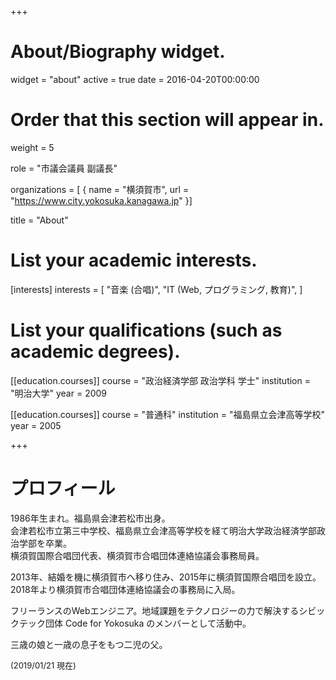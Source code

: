 +++
# About/Biography widget.
widget = "about"
active = true
date = 2016-04-20T00:00:00

# Order that this section will appear in.
weight = 5

role = "市議会議員 副議長"

organizations = [ { name = "横須賀市", url = "https://www.city.yokosuka.kanagawa.jp" }]

title = "About"

# List your academic interests.
[interests]
  interests = [
    "音楽 (合唱)",
    "IT (Web, プログラミング, 教育)",
  ]

# List your qualifications (such as academic degrees).
[[education.courses]]
  course = "政治経済学部 政治学科 学士"
  institution = "明治大学"
  year = 2009

[[education.courses]]
  course = "普通科"
  institution = "福島県立会津高等学校"
  year = 2005

+++

# プロフィール

1986年生まれ。福島県会津若松市出身。  
会津若松市立第三中学校、福島県立会津高等学校を経て明治大学政治経済学部政治学部を卒業。  
横須賀国際合唱団代表、横須賀市合唱団体連絡協議会事務局員。

2013年、結婚を機に横須賀市へ移り住み、2015年に横須賀国際合唱団を設立。2018年より横須賀市合唱団体連絡協議会の事務局に入局。  

フリーランスのWebエンジニア。地域課題をテクノロジーの力で解決するシビックテック団体 Code for Yokosuka のメンバーとして活動中。

三歳の娘と一歳の息子をもつ二児の父。

<span style="font-size:small">(2019/01/21 現在)</span>